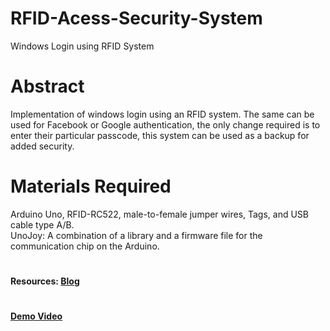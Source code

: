 # RFID-Acess-Security-System
Windows Login using RFID System
# Abstract
Implementation of windows login using an RFID system. The same can be used for Facebook or Google authentication, the only change required is to enter their particular passcode, this system can be used as a backup for added security.
# Materials Required
Arduino Uno, RFID-RC522, male-to-female jumper wires, Tags, and USB cable type A/B.<br/>
UnoJoy: A combination of a library and a firmware file for the communication chip on the Arduino. 
<br/>
#
**Resources: [Blog](https://www.programmersought.com/article/19344317580/)** <br/>
#
**[Demo Video](https://youtu.be/JPCOPQIZK8Y)**
